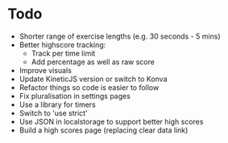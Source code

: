 # Todo

- Shorter range of exercise lengths (e.g. 30 seconds - 5 mins)
- Better highscore tracking:
    - Track per time limit
    - Add percentage as well as raw score
- Improve visuals
- Update KineticJS version or switch to Konva
- Refactor things so code is easier to follow
- Fix pluralisation in settings pages
- Use a library for timers
- Switch to 'use strict'
- Use JSON in localstorage to support better high scores
- Build a high scores page (replacing clear data link)
